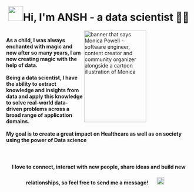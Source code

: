 <h1 align="center"><img src="https://raw.githubusercontent.com/MartinHeinz/MartinHeinz/master/wave.gif" height=40 width=40 >Hi, I'm ANSH - a data scientist 👨‍💻</h1>
<!-- <h3 align="center">I can make your data sell more goods </h3> -->
<img align="right" src="https://raw.githubusercontent.com/ansh0812/ansh0812/main/ds1.gif" alt="banner that says Monica Powell - software engineer, content creator and community organizer alongside a cartoon illustration of Monica" width=58% height="250">
<h4 align="left"><br> As a child, I was always enchanted with magic and now after so many years, I am now creating magic with the help of data.<br> <br> Being a data scientist, I have the ability to extract knowledge and insights from data and apply this knowledge to solve real-world data-driven problems across a broad range of application domains. <br> <br> My goal is to create a great impact on Healthcare as well as on society using the power of Data science <h4>
<br>

<h4 align="center"><a href="https://www.linkedin.com/in/ansh-chhadva" style="text-decoration: none">   I love to connect, interact with new people, share ideas and build new relationships, so feel free to send me a message!
  <img style="margin:20px" alt="Ansh's LinkedIN" width="20px" src="https://raw.githubusercontent.com/peterthehan/peterthehan/master/assets/linkedin.svg" /></a>  

<h4>
  

<!-- ![ANSH's GitHub stats](https://github-readme-stats.vercel.app/api?username=ansh0812&show_icons=true&theme=radical) -->
